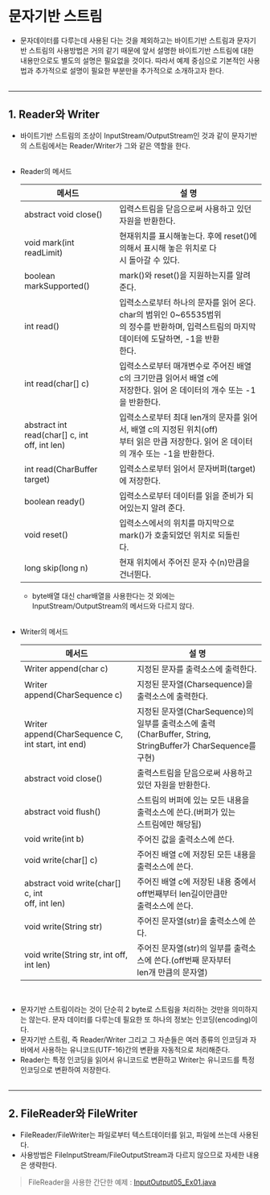 # 문자기반 스트림
* 문자데이터를 다루는데 사용된 다는 것을 제외하고는 바이트기반 스트림과 문자기반 스트림의 사용방법은 거의 같기 때문에 앞서 설명한 바이트기반 스트림에 대한 내용만으로도 별도의 설명은 필요없을 것이다. 따라서 예제 중심으로 기본적인 사용법과 추가적으로 설명이 필요한 부분만을 추가적으로 소개하고자 한다.
<br><br>
---
## 1. Reader와 Writer
* 바이트기반 스트림의 조상이 InputStream/OutputStream인 것과 같이 문자기반의 스트림에서는 Reader/Writer가 그와 같은 역할을 한다.<br><br>
* Reader의 메서드

    | 메서드                                               | 설 명                                                                                            |
    |---------------------------------------------------|------------------------------------------------------------------------------------------------|
    | abstract void close()                             | 입력스트림을 닫음으로써 사용하고 있던 자원을 반환한다.                                                                 |
    | void mark(int readLimit)                          | 현재위치를 표시해놓는다. 후에 reset()에 의해서 표시해 놓은 위치로 다<br/>시 돌아갈 수 있다.                                     |
    | boolean markSupported()                           | mark()와 reset()을 지원하는지를 알려 준다.                                                                 |
    | int read()                                        | 입력소스로부터 하나의 문자를 읽어 온다. char의 범위인 0~65535범위<br/>의 정수를 반환하며, 입력스트림의 마지막 데이터에 도달하면, -1을 반환<br/>한다. |
    | int read(char[] c)                                | 입력소스로부터 매개변수로 주어진 배열 c의 크기만큼 읽어서 배열 c에<br/>저장한다. 읽어 온 데이터의 개수 또는 -1을 반환한다.                     |
    | abstract int read(char[] c, int<br/>off, int len) | 입력소스로부터 최대 len개의 문자를 읽어서, 배열 c의 지정된 위치(off)<br/>부터 읽은 만큼 저장한다. 읽어 온 데이터의 개수 또는 -1을 반환한다.       |
    | int read(CharBuffer target)                       | 입력소스로부터 읽어서 문자버퍼(target)에 저장한다.                                                                |
    | boolean ready()                                   | 입력소스로부터 데이터를 읽을 준비가 되어있는지 알려 준다.                                                               |
    | void reset()                                      | 입력소스에서의 위치를 마지막으로 mark()가 호출되었던 위치로 되돌린<br/>다.                                                 |
    | long skip(long n)                                 | 현재 위치에서 주어진 문자 수(n)만큼을 건너뛴다.                                                                   |

  + byte배열 대신 char배열을 사용한다는 것 외에는 InputStream/OutputStream의 메서드와 다르지 않다.<br><br>
* Writer의 메서드

    | 메서드                                                   | 설 명                                                                                          |
    |-------------------------------------------------------|----------------------------------------------------------------------------------------------|
    | Writer append(char c)                                 | 지정된 문자를 출력소스에 출력한다.                                                                          |
    | Writer append(CharSequence c)                         | 지정된 문자열(Charsequence)을 출력소스에 출력한다.                                                           |
    | Writer append(CharSequence C,<br/>int start, int end) | 지정된 문자열(CharSequence)의 일부를 출력소스에 출력<br/>(CharBuffer, String, StringBuffer가 CharSequence를 구현) |
    | abstract void close()                                 | 출력스트림을 닫음으로써 사용하고 있던 자원을 반환한다.                                                               |
    | abstract void flush()                                 | 스트림의 버퍼에 있는 모든 내용을 출력소스에 쓴다.(버퍼가 있는<br/>스트림에만 해당됨)                                           |
    | void write(int b)                                     | 주어진 값을 출력소스에 쓴다.                                                                             |
    | void write(char[] c)                                  | 주어진 배열 c에 저장된 모든 내용을 출력소스에 쓴다.                                                               |
    | abstract void write(char[] c, int<br/>off, int len)   | 주어진 배열 c에 저장된 내용 중에서 off번째부터 len길이만큼만<br/>출력소스에 쓴다.                                          |
    | void write(String str)                                | 주어진 문자열(str)을 출력소스에 쓴다.                                                                      |
    | void write(String str, int off, int len)              | 주어진 문자열(str)의 일부를 출력소스에 쓴다.(off번째 문자부터<br/>len개 만큼의 문자열)                                     |

<br>

* 문자기반 스트림이라는 것이 단순히 2 byte로 스트림을 처리하는 것만을 의미하지는 않는다. 문자 데이터를 다루는데 필요한 또 하나의 정보는 인코딩(encoding)이다.
* 문자기반 스트림, 즉 Reader/Writer 그리고 그 자손들은 여러 종류의 인코딩과 자바에서 사용하는 유니코드(UTF-16)간의 변환을 자동적으로 처리해준다.
* Reader는 특정 인코딩을 읽어서 유니코드로 변환하고 Writer는 유니코드를 특정 인코딩으로 변환하여 저장한다.
<br><br>
---
## 2. FileReader와 FileWriter
* FileReader/FileWriter는 파일로부터 텍스트데이터를 읽고, 파일에 쓰는데 사용된다.
* 사용방법은 FileInputStream/FileOutputStream과 다르지 않으므로 자세한 내용은 생략한다.

> FileReader을 사용한 간단한 예제 : [InputOutput05_Ex01.java](./InputOutput05_Ex01.java)